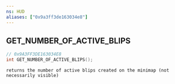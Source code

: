 ```yaml
---
ns: HUD
aliases: ["0x9a3ff3de163034e8"]
---
```

## GET_NUMBER_OF_ACTIVE_BLIPS

```c
// 0x9A3FF3DE163034E8
int GET_NUMBER_OF_ACTIVE_BLIPS();
```

```
returns the number of active blips created on the minimap (not necessarily visible)
```
